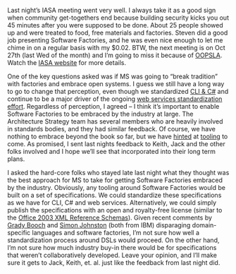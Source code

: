 Last night’s IASA meeting went very well. I always take it as a good
sign when community get-togethers end because building security kicks
you out 45 minutes after you were supposed to be done. About 25 people
showed up and were treated to food, free materials and factories. Steven
did a good job presenting Software Factories, and he was even nice
enough to let me chime in on a regular basis with my \$0.02. BTW, the
next meeting is on Oct 27th (last Wed of the month) and I’m going to
miss it because of
[OOPSLA](http://devhawk.net/PermaLink.aspx?guid=ad410e9f-27e0-4226-b9c4-ef579939012b).
Watch the [IASA
website](http://www.iasarchitects.org/PFS/portal/media-type/html/user/anon/page/default.psml/js_pane/lkjkjhs-7k34j-89kjh23vjhg)
for more details.

One of the key questions asked was if MS was going to “break tradition”
with factories and embrace open systems. I guess we still have a long
way to go to change that perception, even though we standardized [CLI &
C\#](http://msdn.microsoft.com/net/ecma/) and continue to be a major
driver of the ongoing [web services standardization
effort](http://msdn.microsoft.com/webservices/community/workshops/default.aspx).
Regardless of perception, I agreed – I think it’s important to enable
Software Factories to be embraced by the industry at large. The
Architecture Strategy team has several members who are heavily involved
in standards bodies, and they had similar feedback. Of course, we have
nothing to embrace beyond the book so far, but we have
[hinted](http://devhawk.net/PermaLink.aspx?guid=fc26ca10-091f-4cb9-8e9d-10c71cb76f8f)
at
[tooling](http://devhawk.net/PermaLink.aspx?guid=0183b1e0-6a94-4b1a-9599-f8c5552db953)
to come. As promised, I sent last nights feedback to Keith, Jack and the
other folks involved and I hope we’ll see that incorporated into their
long term plans.

I asked the hard-core folks who stayed late last night what they thought
was the best approach for MS to take for getting Software Factories
embraced by the industry. Obviously, any tooling around Software
Factories would be built on a set of specifications. We could
standardize these specifications as we have for CLI, C\# and web
services. Alternatively, we could simply publish the specifications with
an open and royalty-free license (similar to the [Office 2003 XML
Reference
Schemas](http://www.microsoft.com/downloads/details.aspx?familyid=fe118952-3547-420a-a412-00a2662442d9&displaylang=en)).
Given recent comments by [Grady
Booch](http://www.booch.com/architecture/blog.jsp?archive=2004-05.html)
and [Simon
Johnston](http://www-106.ibm.com/developerworks/blogs/dw_blog_comments.jspa?blog=352&entry=60785)
(both from IBM) disparaging domain-specific languages and software
factories, I’m not sure how well a standardization process around DSLs
would proceed. On the other hand, I’m not sure how much industry buy-in
there would be for specifications that weren’t collaboratively
developed. Leave your opinion, and I’ll make sure it gets to Jack,
Keith, et. al. just like the feedback from last night did.
